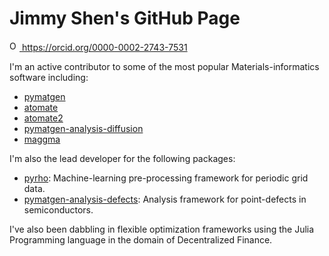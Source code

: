 # Jimmy Shen's GitHub Page

<a href="https://orcid.org/0000-0002-2743-7531">
<img alt="ORCID logo" src="https://info.orcid.org/wp-content/uploads/2019/11/orcid_16x16.png" width="16" height="16" />
https://orcid.org/0000-0002-2743-7531
</a>


I'm an active contributor to some of the most popular Materials-informatics software including:

- [pymatgen](https://github.com/materialsproject/pymatgen)
- [atomate](https://github.com/hackingmaterials/atomate)
- [atomate2](https://github.com/materialsproject/atomate2)
- [pymatgen-analysis-diffusion](https://github.com/materialsvirtuallab/pymatgen-analysis-diffusion)
- [maggma](https://github.com/materialsproject/maggma)

I'm also the lead developer for the following packages:

- [pyrho](https://github.com/materialsproject/pyrho): Machine-learning pre-processing framework for periodic grid data.
- [pymatgen-analysis-defects](https://github.com/materialsproject/pymatgen-analysis-defects):
Analysis framework for point-defects in semiconductors.

I've also been dabbling in flexible optimization frameworks using the Julia Programming language in the domain of Decentralized Finance.
